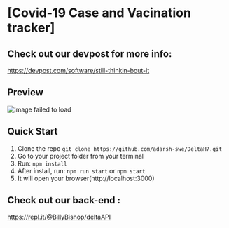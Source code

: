 # [Covid-19 Case and Vacination tracker]

## Check out our devpost for more info:
https://devpost.com/software/still-thinkin-bout-it


## Preview
![image failed to load](https://media.discordapp.net/attachments/761764308878884898/818154930875531274/screenshot-localhost-3000-1615133711771.png?width=431&height=572)
## Quick Start

1.  Clone the repo `git clone https://github.com/adarsh-swe/DeltaH7.git`
2.  Go to your project folder from your terminal
3.  Run: `npm install`
4.  After install, run: `npm run start` or `npm start`
5.  It will open your browser(http://localhost:3000)

## Check out our back-end : 
https://repl.it/@BillyBishop/deltaAPI

